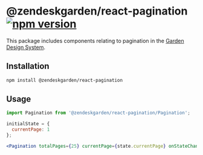 # @zendeskgarden/react-pagination [![npm version](https://img.shields.io/npm/v/@zendeskgarden/react-pagination.svg?style=flat-square)](https://www.npmjs.com/package/@zendeskgarden/react-pagination)

This package includes components relating to pagination in the
[Garden Design System](https://zendeskgarden.github.io/).

## Installation

```sh
npm install @zendeskgarden/react-pagination
```

## Usage

```jsx static
import Pagination from '@zendeskgarden/react-pagination/Pagination';

initialState = {
  currentPage: 1
};

<Pagination totalPages={25} currentPage={state.currentPage} onStateChange={setState} />;
```
